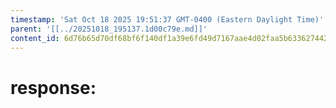 ```yaml
---
timestamp: 'Sat Oct 18 2025 19:51:37 GMT-0400 (Eastern Daylight Time)'
parent: '[[../20251018_195137.1d00c79e.md]]'
content_id: 6d76b65d70df68bf6f140df1a39e6fd49d7167aae4d02faa5b63362744266256
---
```


# response:
